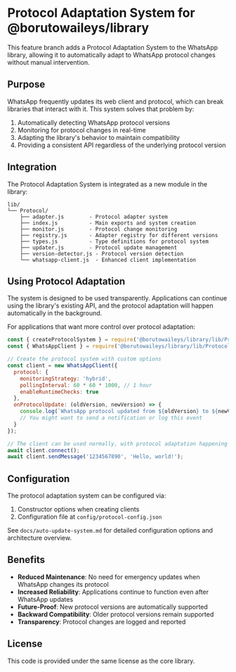 # Protocol Adaptation System for @borutowaileys/library

This feature branch adds a Protocol Adaptation System to the WhatsApp library, allowing it to automatically adapt to WhatsApp protocol changes without manual intervention.

## Purpose

WhatsApp frequently updates its web client and protocol, which can break libraries that interact with it. This system solves that problem by:

1. Automatically detecting WhatsApp protocol versions
2. Monitoring for protocol changes in real-time
3. Adapting the library's behavior to maintain compatibility
4. Providing a consistent API regardless of the underlying protocol version

## Integration

The Protocol Adaptation System is integrated as a new module in the library:

```
lib/
└── Protocol/
    ├── adapter.js        - Protocol adapter system
    ├── index.js          - Main exports and system creation
    ├── monitor.js        - Protocol change monitoring
    ├── registry.js       - Adapter registry for different versions
    ├── types.js          - Type definitions for protocol system
    ├── updater.js        - Protocol update management
    ├── version-detector.js - Protocol version detection
    └── whatsapp-client.js  - Enhanced client implementation
```

## Using Protocol Adaptation

The system is designed to be used transparently. Applications can continue using the library's existing API, and the protocol adaptation will happen automatically in the background.

For applications that want more control over protocol adaptation:

```javascript
const { createProtocolSystem } = require('@borutowaileys/library/lib/Protocol');
const { WhatsAppClient } = require('@borutowaileys/library/lib/Protocol/whatsapp-client');

// Create the protocol system with custom options
const client = new WhatsAppClient({
  protocol: {
    monitoringStrategy: 'hybrid',
    pollingInterval: 60 * 60 * 1000, // 1 hour
    enableRuntimeChecks: true
  },
  onProtocolUpdate: (oldVersion, newVersion) => {
    console.log(`WhatsApp protocol updated from ${oldVersion} to ${newVersion}`);
    // You might want to send a notification or log this event
  }
});

// The client can be used normally, with protocol adaptation happening automatically
await client.connect();
await client.sendMessage('1234567890', 'Hello, world!');
```

## Configuration

The protocol adaptation system can be configured via:

1. Constructor options when creating clients
2. Configuration file at `config/protocol-config.json`

See `docs/auto-update-system.md` for detailed configuration options and architecture overview.

## Benefits

- **Reduced Maintenance**: No need for emergency updates when WhatsApp changes its protocol
- **Increased Reliability**: Applications continue to function even after WhatsApp updates
- **Future-Proof**: New protocol versions are automatically supported
- **Backward Compatibility**: Older protocol versions remain supported
- **Transparency**: Protocol changes are logged and reported

## License

This code is provided under the same license as the core library.